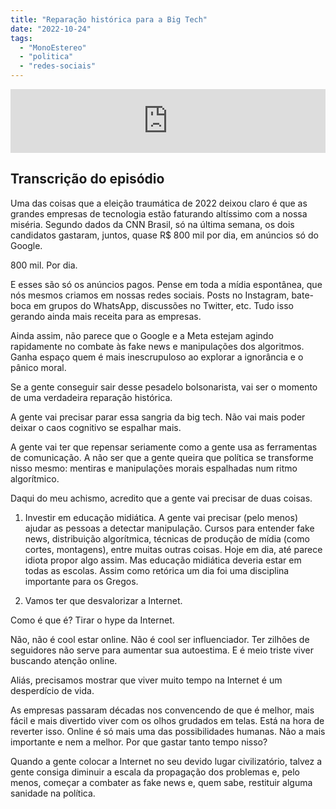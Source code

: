 ```yaml
---
title: "Reparação histórica para a Big Tech"
date: "2022-10-24"
tags: 
  - "MonoEstereo"
  - "politica"
  - "redes-sociais"
---
```


<iframe src="https://anchor.fm/MonoEstéreo/embed/episodes/Reparao-histrica-para-a-Big-Tech-e1pmh73" height="102px" width="100%" frameborder="0" scrolling="no"></iframe>

## Transcrição do episódio

Uma das coisas que a eleição traumática de 2022 deixou claro é que as grandes empresas de tecnologia estão faturando altíssimo com a nossa miséria. Segundo dados da CNN Brasil, só na última semana, os dois candidatos gastaram, juntos, quase R$ 800 mil por dia, em anúncios só do Google.

800 mil. Por dia.

E esses são só os anúncios pagos. Pense em toda a mídia espontânea, que nós mesmos criamos em nossas redes sociais. Posts no Instagram, bate-boca em grupos do WhatsApp, discussões no Twitter, etc. Tudo isso gerando ainda mais receita para as empresas.

Ainda assim, não parece que o Google e a Meta estejam agindo rapidamente no combate às fake news e manipulações dos algoritmos. Ganha espaço quem é mais inescrupuloso ao explorar a ignorância e o pânico moral.

Se a gente conseguir sair desse pesadelo bolsonarista, vai ser o momento de uma verdadeira reparação histórica.

A gente vai precisar parar essa sangria da big tech. Não vai mais poder deixar o caos cognitivo se espalhar mais.

A gente vai ter que repensar seriamente como a gente usa as ferramentas de comunicação. A não ser que a gente queira que política se transforme nisso mesmo: mentiras e manipulações morais espalhadas num ritmo algorítmico.

Daqui do meu achismo, acredito que a gente vai precisar de duas coisas.

1. Investir em educação midiática. A gente vai precisar (pelo menos) ajudar as pessoas a detectar manipulação. Cursos para entender fake news, distribuição algorítmica, técnicas de produção de mídia (como cortes, montagens), entre muitas outras coisas. Hoje em dia, até parece idiota propor algo assim. Mas educação midiática deveria estar em todas as escolas. Assim como retórica um dia foi uma disciplina importante para os Gregos.
    
2. Vamos ter que desvalorizar a Internet.
    

Como é que é? Tirar o hype da Internet.

Não, não é cool estar online. Não é cool ser influenciador. Ter zilhões de seguidores não serve para aumentar sua autoestima. E é meio triste viver buscando atenção online.

Aliás, precisamos mostrar que viver muito tempo na Internet é um desperdício de vida.

As empresas passaram décadas nos convencendo de que é melhor, mais fácil e mais divertido viver com os olhos grudados em telas. Está na hora de reverter isso. Online é só mais uma das possibilidades humanas. Não a mais importante e nem a melhor. Por que gastar tanto tempo nisso?

Quando a gente colocar a Internet no seu devido lugar civilizatório, talvez a gente consiga diminuir a escala da propagação dos problemas e, pelo menos, começar a combater as fake news e, quem sabe, restituir alguma sanidade na política.
